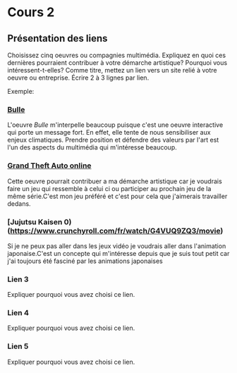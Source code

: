 # Cours 2
## Présentation des liens
Choisissez cinq oeuvres ou compagnies multimédia. Expliquez en quoi ces dernières pourraient contribuer à votre démarche artistique? Pourquoi vous intéressent-t-elles? Comme titre, mettez un lien vers un site relié à votre oeuvre ou entreprise. Écrire 2 à 3 lignes par lien.

Exemple: 
### [Bulle](https://www.onf.ca/interactif/bulle/) 
L'oeuvre *Bulle* m'interpelle beaucoup puisque c'est une oeuvre interactive qui porte un message fort. En effet, elle tente de nous sensibiliser aux enjeux climatiques. Prendre position et défendre des valeurs par l'art est l'un des aspects du multimédia qui m'intéresse beaucoup. 

### [Grand Theft Auto online](https://www.rockstargames.com/fr/videos/12263) 
Cette oeuvre pourrait contribuer a ma démarche artistique car je voudrais faire un jeu qui ressemble à celui ci ou participer au prochain jeu de la même série.C'est mon jeu préféré et c'est pour cela que j'aimerais travailler dedans.
### [Jujutsu Kaisen 0)(https://www.crunchyroll.com/fr/watch/G4VUQ9ZQ3/movie)
Si je ne peux pas aller dans les jeux vidéo je voudrais aller dans l'animation japonaise.C'est un concepte qui m'intéresse depuis que je suis tout petit car j'ai toujours été fasciné par les animations japonaises
### Lien 3 
Expliquer pourquoi vous avez choisi ce lien.  

### Lien 4 
Expliquer pourquoi vous avez choisi ce lien. 

### Lien 5 
Expliquer pourquoi vous avez choisi ce lien. 

